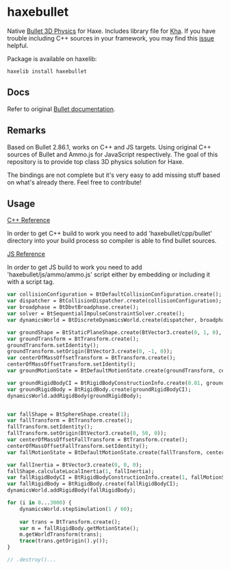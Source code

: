 # haxebullet

Native [Bullet 3D Physics](http://bulletphysics.org/) for Haxe. Includes library file for [Kha](https://github.com/KTXSoftware/Kha). If you have trouble including C++ sources in your framework, you may find this [issue](https://github.com/luboslenco/haxebullet/issues/2) helpful.

Package is available on haxelib:

```
haxelib install haxebullet
```

## Docs
Refer to original [Bullet documentation](http://bulletphysics.org/mediawiki-1.5.8/index.php/Main_Page).

## Remarks
Based on Bullet 2.86.1, works on C++ and JS targets. Using original C++ sources of Bullet and Ammo.js for JavaScript respectively. The goal of this repository is to provide top class 3D physics solution for Haxe.

The bindings are not complete but it's very easy to add missing stuff based on what's already there. Feel free to contribute!

## Usage

[C++ Reference](http://bulletphysics.org/mediawiki-1.5.8/index.php/Hello_World)

In order to get C++ build to work you need to add 'haxebullet/cpp/bullet' directory into your build process so compiler is able to find bullet sources.

[JS Reference](http://bulletphysics.org/mediawiki-1.5.8/index.php/Hello_World)

In order to get JS build to work you need to add 'haxebullet/js/ammo/ammo.js' script either by embedding or including it with a script tag.

``` hx
var collisionConfiguration = BtDefaultCollisionConfiguration.create();
var dispatcher = BtCollisionDispatcher.create(collisionConfiguration);
var broadphase = BtDbvtBroadphase.create();
var solver = BtSequentialImpulseConstraintSolver.create();
var dynamicsWorld = BtDiscreteDynamicsWorld.create(dispatcher, broadphase, solver, collisionConfiguration);

var groundShape = BtStaticPlaneShape.create(BtVector3.create(0, 1, 0), 1);
var groundTransform = BtTransform.create();
groundTransform.setIdentity();
groundTransform.setOrigin(BtVector3.create(0, -1, 0));
var centerOfMassOffsetTransform = BtTransform.create();
centerOfMassOffsetTransform.setIdentity();
var groundMotionState = BtDefaultMotionState.create(groundTransform, centerOfMassOffsetTransform);

var groundRigidBodyCI = BtRigidBodyConstructionInfo.create(0.01, groundMotionState, groundShape, BtVector3.create(0, 0, 0));
var groundRigidBody = BtRigidBody.create(groundRigidBodyCI);
dynamicsWorld.addRigidBody(groundRigidBody);


var fallShape = BtSphereShape.create(1);
var fallTransform = BtTransform.create();
fallTransform.setIdentity();
fallTransform.setOrigin(BtVector3.create(0, 50, 0));
var centerOfMassOffsetFallTransform = BtTransform.create();
centerOfMassOffsetFallTransform.setIdentity();
var fallMotionState = BtDefaultMotionState.create(fallTransform, centerOfMassOffsetFallTransform);

var fallInertia = BtVector3.create(0, 0, 0);
fallShape.calculateLocalInertia(1, fallInertia);
var fallRigidBodyCI = BtRigidBodyConstructionInfo.create(1, fallMotionState, fallShape, fallInertia);
var fallRigidBody = BtRigidBody.create(fallRigidBodyCI);
dynamicsWorld.addRigidBody(fallRigidBody);

for (i in 0...3000) {
	dynamicsWorld.stepSimulation(1 / 60);
	
	var trans = BtTransform.create();
	var m = fallRigidBody.getMotionState();
	m.getWorldTransform(trans);
	trace(trans.getOrigin().y());
}

// .destroy()...
```
